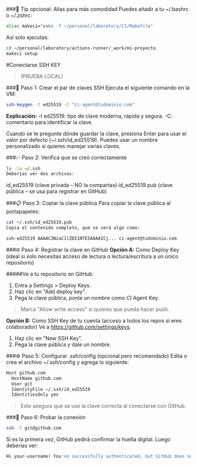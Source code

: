 ###🧠 Tip opcional: Alias para más comodidad
Puedes añadir a tu ~/.bashrc o ~/.zshrc:

```bash
alias makeci="make -f ~/personal/laboratory/CI/Makefile"
```
Así solo ejecutas:

```bash
cd ~/personal/laboratory/actions-runner/_work/mi-proyecto
makeci setup
```

#Conectarse SSH KEY 
> (PRUEBA LOCAL)

###🧾 Paso 1: Crear el par de claves SSH
Ejecuta el siguiente comando en la VM:

```bash
ssh-keygen -t ed25519 -C "ci-agent@tudominio.com"
```
**Explicación:**
-t ed25519: tipo de clave moderna, rápida y segura.
-C: comentario para identificar la clave.

Cuando se te pregunte dónde guardar la clave, presiona Enter para usar el valor por defecto (~/.ssh/id_ed25519). Puedes usar un nombre personalizado si quieres manejar varias claves.

###✅ Paso 2: Verifica que se creó correctamente

```bash
ls -la ~/.ssh
Deberías ver dos archivos:
```
id_ed25519 (clave privada – NO la compartas)
id_ed25519.pub (clave pública – se usa para registrar en GitHub)

###📋 Paso 3: Copiar la clave pública
Para copiar la clave pública al portapapeles:

```bash
cat ~/.ssh/id_ed25519.pub
Copia el contenido completo, que se verá algo como:
```

```bash
ssh-ed25519 AAAAC3NzaC1lZDI1NTE5AAAAICj... ci-agent@tudominio.com
```

###🌐 Paso 4: Registrar la clave en GitHub
**Opción A:** Como Deploy Key (ideal si solo necesitas acceso de lectura o lectura/escritura a un único repositorio)

#####Ve a tu repositorio en GitHub.

1. Entra a Settings > Deploy Keys.
2. Haz clic en "Add deploy key".
3. Pega la clave pública, ponle un nombre como CI Agent Key.

>Marca "Allow write access" si quieres que pueda hacer push.

**Opción B:** Como SSH Key de tu cuenta (acceso a todos los repos si eres colaborador)
Ve a https://github.com/settings/keys.

1. Haz clic en "New SSH Key".
2. Pega la clave pública y dale un nombre.

###⚙️ Paso 5: Configurar .ssh/config (opcional pero recomendado)
Edita o crea el archivo ~/.ssh/config y agrega lo siguiente:

```bash
Host github.com
  HostName github.com
  User git
  IdentityFile ~/.ssh/id_ed25519
  IdentitiesOnly yes
```
>Esto asegura que se use la clave correcta al conectarse con GitHub.

###🔎 Paso 6: Probar la conexión

```bash
ssh -T git@github.com
```
Si es la primera vez, GitHub pedirá confirmar la huella digital. Luego deberías ver:

```bash
Hi your-username! You've successfully authenticated, but GitHub does not provide shell access.
```